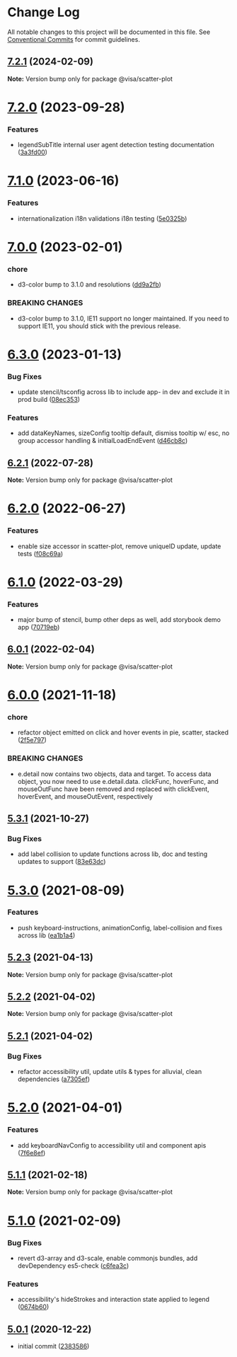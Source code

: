 # Change Log

All notable changes to this project will be documented in this file.
See [Conventional Commits](https://conventionalcommits.org) for commit guidelines.

## [7.2.1](https://github.com/visa/visa-chart-components/compare/@visa/scatter-plot@7.2.0...@visa/scatter-plot@7.2.1) (2024-02-09)

**Note:** Version bump only for package @visa/scatter-plot

# [7.2.0](https://github.com/visa/visa-chart-components/compare/@visa/scatter-plot@7.1.0...@visa/scatter-plot@7.2.0) (2023-09-28)

### Features

- legendSubTitle internal user agent detection testing documentation ([3a3fd00](https://github.com/visa/visa-chart-components/commit/3a3fd003a81353561da911a6dc250e44949757cb))

# [7.1.0](https://github.com/visa/visa-chart-components/compare/@visa/scatter-plot@7.0.0...@visa/scatter-plot@7.1.0) (2023-06-16)

### Features

- internationalization i18n validations i18n testing ([5e0325b](https://github.com/visa/visa-chart-components/commit/5e0325b1c6727406d6964459afbd9ac0238e1cc6))

# [7.0.0](https://github.com/visa/visa-chart-components/compare/@visa/scatter-plot@6.3.0...@visa/scatter-plot@7.0.0) (2023-02-01)

### chore

- d3-color bump to 3.1.0 and resolutions ([dd9a2fb](https://github.com/visa/visa-chart-components/commit/dd9a2fb369c44bab6607acb5229ceb656dce5561))

### BREAKING CHANGES

- d3-color bump to 3.1.0, IE11 support no longer maintained. If you need to support IE11, you should stick with the previous release.

# [6.3.0](https://github.com/visa/visa-chart-components/compare/@visa/scatter-plot@6.2.1...@visa/scatter-plot@6.3.0) (2023-01-13)

### Bug Fixes

- update stencil/tsconfig across lib to include app- in dev and exclude it in prod build ([08ec353](https://github.com/visa/visa-chart-components/commit/08ec35339ca384994333305c82f061b0e800262b))

### Features

- add dataKeyNames, sizeConfig tooltip default, dismiss tooltip w/ esc, no group accessor handling & initialLoadEndEvent ([d46cb8c](https://github.com/visa/visa-chart-components/commit/d46cb8c8b3187bc698af3f3604c3d5951fb66e03))

## [6.2.1](https://github.com/visa/visa-chart-components/compare/@visa/scatter-plot@6.2.0...@visa/scatter-plot@6.2.1) (2022-07-28)

**Note:** Version bump only for package @visa/scatter-plot

# [6.2.0](https://github.com/visa/visa-chart-components/compare/@visa/scatter-plot@6.1.0...@visa/scatter-plot@6.2.0) (2022-06-27)

### Features

- enable size accessor in scatter-plot, remove uniqueID update, update tests ([f08c69a](https://github.com/visa/visa-chart-components/commit/f08c69ab8b1ab65881db46e55837c2a4f6995bb9))

# [6.1.0](https://github.com/visa/visa-chart-components/compare/@visa/scatter-plot@6.0.1...@visa/scatter-plot@6.1.0) (2022-03-29)

### Features

- major bump of stencil, bump other deps as well, add storybook demo app ([70719eb](https://github.com/visa/visa-chart-components/commit/70719ebc7fa59dc169bcc7fea62b238bcfab6418))

## [6.0.1](https://github.com/visa/visa-chart-components/compare/@visa/scatter-plot@6.0.0...@visa/scatter-plot@6.0.1) (2022-02-04)

**Note:** Version bump only for package @visa/scatter-plot

# [6.0.0](https://github.com/visa/visa-chart-components/compare/@visa/scatter-plot@5.3.1...@visa/scatter-plot@6.0.0) (2021-11-18)

### chore

- refactor object emitted on click and hover events in pie, scatter, stacked ([2f5e797](https://github.com/visa/visa-chart-components/commit/2f5e797c2cc869733e5979a4c6e050f0cb1821b7))

### BREAKING CHANGES

- e.detail now contains two objects, data and target. To access data object, you now need to use e.detail.data. clickFunc, hoverFunc, and mouseOutFunc have been removed and replaced with clickEvent, hoverEvent, and mouseOutEvent, respectively

## [5.3.1](https://github.com/visa/visa-chart-components/compare/@visa/scatter-plot@5.3.0...@visa/scatter-plot@5.3.1) (2021-10-27)

### Bug Fixes

- add label collision to update functions across lib, doc and testing updates to support ([83e63dc](https://github.com/visa/visa-chart-components/commit/83e63dc352165a68aee9db4e7175fd241c13f523))

# [5.3.0](https://github.com/visa/visa-chart-components/compare/@visa/scatter-plot@5.2.3...@visa/scatter-plot@5.3.0) (2021-08-09)

### Features

- push keyboard-instructions, animationConfig, label-collision and fixes across lib ([ea1b1a4](https://github.com/visa/visa-chart-components/commit/ea1b1a478b3ea9bcf07e76551a45a9adaaacdb47))

## [5.2.3](https://github.com/visa/visa-chart-components/compare/@visa/scatter-plot@5.2.2...@visa/scatter-plot@5.2.3) (2021-04-13)

**Note:** Version bump only for package @visa/scatter-plot

## [5.2.2](https://github.com/visa/visa-chart-components/compare/@visa/scatter-plot@5.2.1...@visa/scatter-plot@5.2.2) (2021-04-02)

**Note:** Version bump only for package @visa/scatter-plot

## [5.2.1](https://github.com/visa/visa-chart-components/compare/@visa/scatter-plot@5.2.0...@visa/scatter-plot@5.2.1) (2021-04-02)

### Bug Fixes

- refactor accessibility util, update utils & types for alluvial, clean dependencies ([a7305ef](https://github.com/visa/visa-chart-components/commit/a7305ef85f8e6b17d47bfb5bfcfc307626ea8bba))

# [5.2.0](https://github.com/visa/visa-chart-components/compare/@visa/scatter-plot@5.1.0...@visa/scatter-plot@5.2.0) (2021-04-01)

### Features

- add keyboardNavConfig to accessibility util and component apis ([7f6e8ef](https://github.com/visa/visa-chart-components/commit/7f6e8efee3f3c5a865c44862a72bef498eee0289))

## [5.1.1](https://github.com/visa/visa-chart-components/compare/@visa/scatter-plot@5.1.0...@visa/scatter-plot@5.1.1) (2021-02-18)

**Note:** Version bump only for package @visa/scatter-plot

# [5.1.0](https://github.com/visa/visa-chart-components/compare/@visa/scatter-plot@5.0.1...@visa/scatter-plot@5.1.0) (2021-02-09)

### Bug Fixes

- revert d3-array and d3-scale, enable commonjs bundles, add devDependency es5-check ([c6fea3c](https://github.com/visa/visa-chart-components/commit/c6fea3c601dfc4650b52996721ead03a1b363e2b))

### Features

- accessibility's hideStrokes and interaction state applied to legend ([0674b60](https://github.com/visa/visa-chart-components/commit/0674b608e918964f9bbce2992e363bf24f9cb911))

## [5.0.1](https://github.com/visa/visa-chart-components/tree/%40visa/scatter-plot%405.0.1) (2020-12-22)

- initial commit ([2383586](https://github.com/visa/visa-chart-components/commit/238358698bb59b8f20f424eeedc7235f51e02037))
